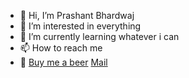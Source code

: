 - 👋 Hi, I’m Prashant Bhardwaj
- 👀 I’m interested in everything
- 🌱 I’m currently learning whatever i can
- 📫 How to reach me 
- 🍺 [Buy me a beer](https://www.buymeacoffee.com/prsntbrdwj)
[Mail](mailto:prsntbdwj13@gmail.com)

<!---
prashant13b/prashant13b is a ✨ special ✨ repository because its `README.md` (this file) appears on your GitHub profile.
You can click the Preview link to take a look at your changes.
--->
